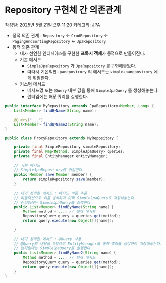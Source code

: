 # Repository 구현체 간 의존관계

작성일: 2025년 5월 21일 오후 11:20
카테고리: JPA

- 정적 의존 관계 : `Repository` ← `CrudRepository` ← `PagingAndSortingRepository` ← `JpaRepository`
- 동적 의존 관계
    - 내가 선언한 인터페이스를 구현한 **프록시 객체**가 동적으로 만들어진다.
    - 기본 메서드
        - `SimpleJpaRepository` 가 `JpaRepository` 를 구현해놓았다.
        - 따라서 기본적인 `JpaRepository` 의 메서드는 `SimpleJpaRepository` 에게 위임한다.
    - 커스텀 메서드
        - 메서드명 또는 `@Query` 내부 값을 통해 `SimpleJpaQuery` 를 생성해놓는다.
        - 런타임에는 해당 쿼리를 실행한다.

```java
public interface MyRepository extends JpaRepository<Member, Long> {
	List<Member> findByName(String name);
	
	@Query("...")
	List<Member> findByName2(String name);
}

public class ProxyRepository extends MyRepository {

	private final SimpleRepository simpleRepository;
	private final Map<Method, SimpleJpaQuery> queries;
	private final EntityManager entityManager;
	
	// 기본 메서드
	// SimpleJpaRepository에 위임한다.
	public Member save(Member member) {
		return simpleRepository.save(member);
	}
	
	// 내가 정의한 메서드 : 메서드 이름 추론
	// 리플렉션으로 이름 분석하여 미리 SimpleJpaQuery로 저장해놓는다.
	// 런타임에는 SimpleJpaQuery를 실행한다.
	public List<Member> findByName(String name) {
		Method method = ...; // 현재 메서드
		RepositoryQuery query = queries.get(method);
		return query.execute(new Object[]{name});

	}
	
	// 내가 정의한 메서드 : @Query 사용
	// @Query의 내용을 바탕으로 EntityManager를 통해 쿼리를 생성하여 저장해놓는다.
	// 런타임에는 SimpleJpaQuery를 실행한다.
	public List<Member> findByName2(String name) {
		Method method = ...; // 현재 메서드
		RepositoryQuery query = queries.get(method);
		return query.execute(new Object[]{name});
	}	
}
```